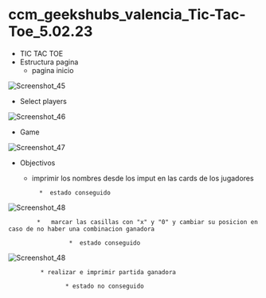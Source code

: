 # ccm_geekshubs_valencia_Tic-Tac-Toe_5.02.23
* TIC TAC TOE
 * Estructura pagina
     * pagina inicio

     
![Screenshot_45](https://user-images.githubusercontent.com/121670547/218339601-1458c4f2-11ee-47b7-9324-ade220a4c807.png)



   *  Select players
      
      
  ![Screenshot_46](https://user-images.githubusercontent.com/121670547/218339627-373dea93-7bd2-44e5-b1bd-e119e3c96817.png)
  
  
   *   Game


![Screenshot_47](https://user-images.githubusercontent.com/121670547/218339708-558b7850-f9ae-4d75-918d-295a7f544ebf.png)


   *   Objectivos
          *  imprimir los nombres desde los imput en las cards de los jugadores
                   
                   *  estado conseguido




![Screenshot_48](https://user-images.githubusercontent.com/121670547/218340384-32e9a66f-73bb-467b-9f10-47943b98d413.png)



            *   marcar las casillas con "x" y "0" y cambiar su posicion en caso de no haber una combinacion ganadora
                    
                     *  estado conseguido 
                    
                    
 ![Screenshot_48](https://user-images.githubusercontent.com/121670547/218340549-0442c9f7-a96a-440c-984a-6a8ceff425f6.png)
 
             * realizar e imprimir partida ganadora 
             
                    * estado no conseguido
